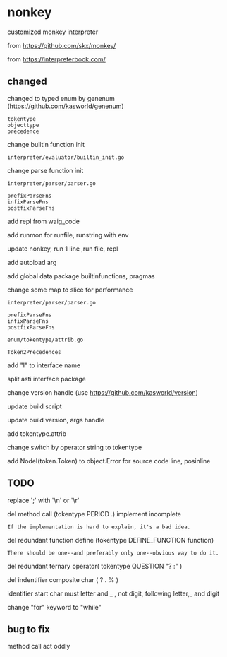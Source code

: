 # nonkey
customized monkey interpreter 

from https://github.com/skx/monkey/

from https://interpreterbook.com/

## changed 

changed to typed enum by genenum (https://github.com/kasworld/genenum)

    tokentype
    objecttype
    precedence

change builtin function init 

    interpreter/evaluator/builtin_init.go

change parse function init 

    interpreter/parser/parser.go 

    prefixParseFns
    infixParseFns
    postfixParseFns

add repl from waig_code

add runmon for runfile, runstring with env 

update nonkey, run 1 line ,run file, repl

add autoload arg

add global data package builtinfunctions, pragmas

change some map to slice for performance

    interpreter/parser/parser.go

    prefixParseFns
    infixParseFns
    postfixParseFns

    enum/tokentype/attrib.go

    Token2Precedences

add "I" to interface name

split asti interface package 

change version handle (use https://github.com/kasworld/version)

update build script

update build version, args handle

add tokentype.attrib

change switch by operator string to tokentype

add NodeI(token.Token) to object.Error for source code line, posinline

## TODO

replace ';' with '\n' or '\r'

del method call (tokentype PERIOD .) implement incomplete 

    If the implementation is hard to explain, it's a bad idea.

del redundant function define (tokentype DEFINE_FUNCTION function) 

    There should be one--and preferably only one--obvious way to do it.

del redundant ternary operator( tokentype QUESTION  "? :"  )

del indentifier composite char ( ? . %  ) 

identifier start char must letter and _ , not digit, following letter,_ and digit

change "for" keyword to "while"


## bug to fix 

method call act oddly